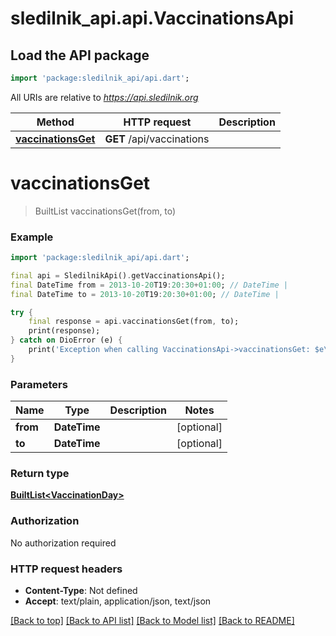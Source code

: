 # sledilnik_api.api.VaccinationsApi

## Load the API package
```dart
import 'package:sledilnik_api/api.dart';
```

All URIs are relative to *https://api.sledilnik.org*

Method | HTTP request | Description
------------- | ------------- | -------------
[**vaccinationsGet**](VaccinationsApi.md#vaccinationsget) | **GET** /api/vaccinations | 


# **vaccinationsGet**
> BuiltList<VaccinationDay> vaccinationsGet(from, to)



### Example
```dart
import 'package:sledilnik_api/api.dart';

final api = SledilnikApi().getVaccinationsApi();
final DateTime from = 2013-10-20T19:20:30+01:00; // DateTime | 
final DateTime to = 2013-10-20T19:20:30+01:00; // DateTime | 

try {
    final response = api.vaccinationsGet(from, to);
    print(response);
} catch on DioError (e) {
    print('Exception when calling VaccinationsApi->vaccinationsGet: $e\n');
}
```

### Parameters

Name | Type | Description  | Notes
------------- | ------------- | ------------- | -------------
 **from** | **DateTime**|  | [optional] 
 **to** | **DateTime**|  | [optional] 

### Return type

[**BuiltList&lt;VaccinationDay&gt;**](VaccinationDay.md)

### Authorization

No authorization required

### HTTP request headers

 - **Content-Type**: Not defined
 - **Accept**: text/plain, application/json, text/json

[[Back to top]](#) [[Back to API list]](../README.md#documentation-for-api-endpoints) [[Back to Model list]](../README.md#documentation-for-models) [[Back to README]](../README.md)

